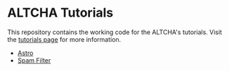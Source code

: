 # ALTCHA Tutorials


This repository contains the working code for the ALTCHA's tutorials. Visit the [tutorials page](https://altcha.org/docs/tutorials) for more information.

- [Astro](/astro/)
- [Spam Filter](/spam-filter/)